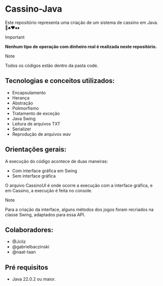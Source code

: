 # Cassino-Java

Este repositório representa uma criação de um sistema de cassino em Java. :slot_machine::clubs::hearts::spades::diamonds:

> [!IMPORTANT]
>**Nenhum tipo de operação com dinheiro real é realizada neste repositório.**

> [!NOTE]
> Todos os códigos estão dentro da pasta code.

## Tecnologias e conceitos utilizados:
- Encapsulamento
- Herança
- Abstração
- Polimorfismo
- Tratamento de exceção
- Java Swing
- Leitura de arquivos TXT
- Serializer
- Reprodução de arquivos wav

## Orientações gerais:
A execução do código acontece de duas maneiras:
- Com interface gráfica em Swing
- Sem interface gráfica

O arquivo CassinoUI é onde ocorre a execução com a interface gráfica, e em Cassino, a execução é feita no console. <br>
> [!NOTE]
>Para a criação da interface, alguns métodos dos jogos foram recriados na classe Swing, adaptados para essa API.

## Colaboradores:
- @Jcliz
- @gabrielbaczinski
- @naat-taan

## Pré requisitos
- Java 22.0.2 ou maior.
